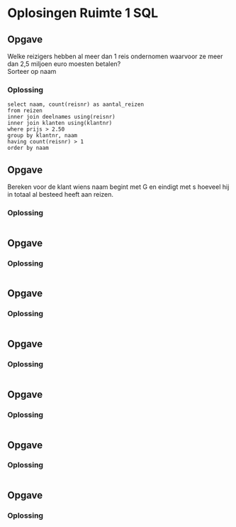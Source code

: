 # Oplosingen Ruimte 1 SQL

## Opgave
Welke reizigers hebben al meer dan 1 reis ondernomen waarvoor ze meer dan 2,5 miljoen euro moesten betalen?  
Sorteer op naam
### Oplossing
```
select naam, count(reisnr) as aantal_reizen
from reizen
inner join deelnames using(reisnr)
inner join klanten using(klantnr)
where prijs > 2.50
group by klantnr, naam
having count(reisnr) > 1
order by naam

```
## Opgave
Bereken voor de klant wiens naam begint met G en eindigt met s hoeveel hij in totaal al besteed heeft aan reizen.
### Oplossing
```

```
## Opgave

### Oplossing
```

```
## Opgave

### Oplossing
```

```
## Opgave

### Oplossing
```

```
## Opgave

### Oplossing
```

```
## Opgave

### Oplossing
```

```
## Opgave

### Oplossing
```

```
<!--stackedit_data:
eyJoaXN0b3J5IjpbLTE2MDI1MDI2NCwxNjM0NjEzMDQxXX0=
-->